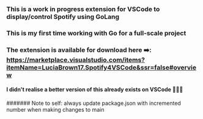 ### This is a work in progress extension for VSCode to display/control Spotify using GoLang

### This is my first time working with Go for a full-scale project

### The extension is available for download here ➡️: https://marketplace.visualstudio.com/items?itemName=LuciaBrown17.Spotify4VSCode&ssr=false#overview

#### I didn't realise a better version of this already exists on VSCode :deaf_woman::disappointed_relieved:

####### Note to self: always update package.json with incremented number when making changes to main
